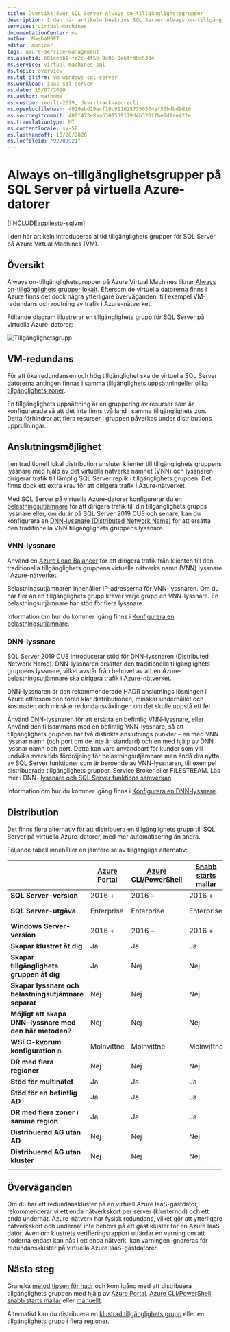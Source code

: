 ```yaml
---
title: Översikt över SQL Server Always on-tillgänglighetsgrupper
description: I den här artikeln beskrivs SQL Server Always on-tillgänglighetsgrupper på Azure Virtual Machines.
services: virtual-machines
documentationCenter: na
author: MashaMSFT
editor: monicar
tags: azure-service-management
ms.assetid: 601eebb1-fc2c-4f5b-9c05-0e6ffd0e5334
ms.service: virtual-machines-sql
ms.topic: overview
ms.tgt_pltfrm: vm-windows-sql-server
ms.workload: iaas-sql-server
ms.date: 10/07/2020
ms.author: mathoma
ms.custom: seo-lt-2019, devx-track-azurecli
ms.openlocfilehash: 4919abd29ecf10c9116257750374ef53b4bd9d16
ms.sourcegitcommit: 400f473e8aa6301539179d4b320ffbe7dfae42fe
ms.translationtype: MT
ms.contentlocale: sv-SE
ms.lasthandoff: 10/28/2020
ms.locfileid: "92789921"
---
```

# <a name="always-on-availability-group-on-sql-server-on-azure-vms"></a>Always on-tillgänglighetsgrupper på SQL Server på virtuella Azure-datorer
[!INCLUDE[appliesto-sqlvm](../../includes/appliesto-sqlvm.md)]

I den här artikeln introduceras alltid tillgänglighets grupper för SQL Server på Azure Virtual Machines (VM). 

## <a name="overview"></a>Översikt

Always on-tillgänglighetsgrupper på Azure Virtual Machines liknar [Always on-tillgänglighets grupper lokalt](/sql/database-engine/availability-groups/windows/always-on-availability-groups-sql-server). Eftersom de virtuella datorerna finns i Azure finns det dock några ytterligare överväganden, till exempel VM-redundans och routning av trafik i Azure-nätverket. 

Följande diagram illustrerar en tillgänglighets grupp för SQL Server på virtuella Azure-datorer:

![Tillgänglighetsgrupp](./media/availability-group-overview/00-EndstateSampleNoELB.png)


## <a name="vm-redundancy"></a>VM-redundans 

För att öka redundansen och hög tillgänglighet ska de virtuella SQL Server datorerna antingen finnas i samma [tillgänglighets uppsättning](../../../virtual-machines/windows/tutorial-availability-sets.md#availability-set-overview)eller olika [tillgänglighets zoner](../../../availability-zones/az-overview.md).

En tillgänglighets uppsättning är en gruppering av resurser som är konfigurerade så att det inte finns två land i samma tillgänglighets zon. Detta förhindrar att flera resurser i gruppen påverkas under distributions upprullningar. 


## <a name="connectivity"></a>Anslutningsmöjlighet 

I en traditionell lokal distribution ansluter klienter till tillgänglighets gruppens lyssnare med hjälp av det virtuella nätverks namnet (VNN) och lyssnaren dirigerar trafik till lämplig SQL Server replik i tillgänglighets gruppen. Det finns dock ett extra krav för att dirigera trafik i Azure-nätverket. 

Med SQL Server på virtuella Azure-datorer konfigurerar du en [belastningsutjämnare](availability-group-vnn-azure-load-balancer-configure.md) för att dirigera trafik till din tillgänglighets grupps lyssnare eller, om du är på SQL Server 2019 CU8 och senare, kan du konfigurera en [DNN-lyssnare (Distributed Network Name)](availability-group-distributed-network-name-dnn-listener-configure.md) för att ersätta den traditionella VNN tillgänglighets gruppens lyssnare. 


### <a name="vnn-listener"></a>VNN-lyssnare 

Använd en [Azure Load Balancer](../../../load-balancer/load-balancer-overview.md) för att dirigera trafik från klienten till den traditionella tillgänglighets gruppens virtuella nätverks namn (VNN) lyssnare i Azure-nätverket. 

Belastningsutjämnaren innehåller IP-adresserna för VNN-lyssnaren. Om du har fler än en tillgänglighets grupp kräver varje grupp en VNN-lyssnare. En belastningsutjämnare har stöd för flera lyssnare.

Information om hur du kommer igång finns i [Konfigurera en belastningsutjämnare](availability-group-vnn-azure-load-balancer-configure.md). 

### <a name="dnn-listener"></a>DNN-lyssnare

SQL Server 2019 CU8 introducerar stöd för DNN-lyssnaren (Distributed Network Name). DNN-lyssnaren ersätter den traditionella tillgänglighets gruppens lyssnare, vilket avstår från behovet av att en Azure-belastningsutjämnare ska dirigera trafik i Azure-nätverket. 

DNN-lyssnaren är den rekommenderade HADR anslutnings lösningen i Azure eftersom den fören klar distributionen, minskar underhållet och kostnaden och minskar redundansväxlingen om det skulle uppstå ett fel. 

Använd DNN-lyssnaren för att ersätta en befintlig VNN-lyssnare, eller Använd den tillsammans med en befintlig VNN-lyssnare, så att tillgänglighets gruppen har två distinkta anslutnings punkter – en med VNN lyssnar namn (och port om de inte är standard) och en med hjälp av DNN lyssnar namn och port. Detta kan vara användbart för kunder som vill undvika svars tids fördröjning för belastningsutjämnare men ändå dra nytta av SQL Server funktioner som är beroende av VNN-lyssnaren, till exempel distribuerade tillgänglighets grupper, Service Broker eller FILESTREAM. Läs mer i DNN- [lyssnare och SQL Server funktions samverkan](availability-group-dnn-interoperability.md)

Information om hur du kommer igång finns i [Konfigurera en DNN-lyssnare](availability-group-distributed-network-name-dnn-listener-configure.md).


## <a name="deployment"></a>Distribution 

Det finns flera alternativ för att distribuera en tillgänglighets grupp till SQL Server på virtuella Azure-datorer, med mer automatisering än andra. 

Följande tabell innehåller en jämförelse av tillgängliga alternativ: 

| |**[Azure Portal](availability-group-azure-portal-configure.md)**|**[Azure CLI/PowerShell](./availability-group-az-commandline-configure.md)**|**[Snabb starts mallar](availability-group-quickstart-template-configure.md)**|**[Manuell](availability-group-manually-configure-prerequisites-tutorial.md)** | 
|---------|---------|---------|--------- |---------|
|**SQL Server-version** |2016 + |2016 +|2016 +|2012 +|
|**SQL Server-utgåva** |Enterprise |Enterprise |Enterprise |Enterprise, standard|
|**Windows Server-version**| 2016 + | 2016 + | 2016 + | Alla| 
|**Skapar klustret åt dig**|Ja|Ja | Ja |Nej|
|**Skapar tillgänglighets gruppen åt dig** |Ja |Nej|Nej|Nej|
|**Skapar lyssnare och belastningsutjämnare separat** |Nej|Nej|Nej|Ja|
|**Möjligt att skapa DNN-lyssnare med den här metoden?**|Nej|Nej|Nej|Ja|
|**WSFC-kvorum konfiguration** n|Molnvittne|Molnvittne|Molnvittne|Alla|
|**DR med flera regioner** |Nej|Nej|Nej|Ja|
|**Stöd för multinätet** |Ja|Ja|Ja|Ja|
|**Stöd för en befintlig AD**|Ja|Ja|Ja|Ja|
|**DR med flera zoner i samma region**|Ja|Ja|Ja|Ja|
|**Distribuerad AG utan AD**|Nej|Nej|Nej|Ja|
|**Distribuerad AG utan kluster** |Nej|Nej|Nej|Ja|
||||||



## <a name="considerations"></a>Överväganden 

Om du har ett redundanskluster på en virtuell Azure IaaS-gästdator, rekommenderar vi ett enda nätverkskort per server (klusternod) och ett enda undernät. Azure-nätverk har fysisk redundans, vilket gör att ytterligare nätverkskort och undernät inte behövs på ett gäst kluster för en Azure IaaS-dator. Även om klustrets verifieringsrapport utfärdar en varning om att noderna endast kan nås i ett enda nätverk, kan varningen ignoreras för redundanskluster på virtuella Azure IaaS-gästdatorer. 

## <a name="next-steps"></a>Nästa steg

Granska [metod tipsen för hadr](hadr-cluster-best-practices.md) och kom igång med att distribuera tillgänglighets gruppen med hjälp av [Azure Portal](availability-group-azure-portal-configure.md), [Azure CLI/PowerShell](./availability-group-az-commandline-configure.md), [snabb starts mallar](availability-group-quickstart-template-configure.md) eller [manuellt](availability-group-manually-configure-prerequisites-tutorial.md).

Alternativt kan du distribuera en [klustrad tillgänglighets grupp](availability-group-clusterless-workgroup-configure.md) eller en tillgänglighets grupp i [flera regioner](availability-group-manually-configure-multiple-regions.md).